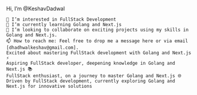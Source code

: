 Hi, I’m @KeshavDadwal

    👀 I’m interested in FullStack Development
    🌱 I’m currently learning Golang and Next.js
    💞️ I’m looking to collaborate on exciting projects using my skills in Golang and Next.js.
    📫 How to reach me: Feel free to drop me a message here or via email [dhadhwalkeshav@gmail.com].
    Excited about mastering FullStack development with Golang and Next.js ⚡️
    Aspiring FullStack developer, deepening knowledge in Golang and Next.js 📚
    FullStack enthusiast, on a journey to master Golang and Next.js 🌐
    Driven by FullStack development, currently exploring Golang and Next.js for innovative solutions 
